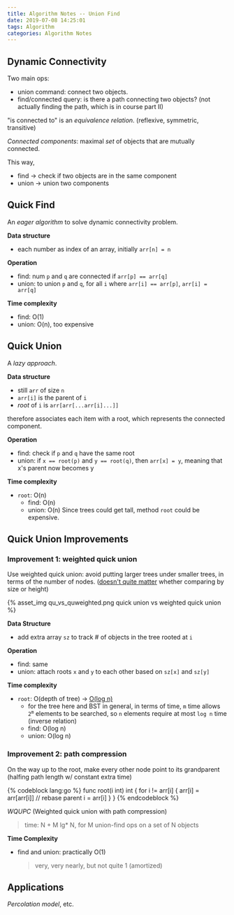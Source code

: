 ```yaml
---
title: Algorithm Notes -- Union Find
date: 2019-07-08 14:25:01
tags: Algorithm
categories: Algorithm Notes
---
```


## Dynamic Connectivity
Two main ops:
- union command: connect two objects.
- find/connected query: is there a path connecting two objects?
	(not actually finding the path, which is in course part II)

<!-- more -->

"is connected to" is an *equivalence relation*. (reflexive, symmetric, transitive)

*Connected components*: maximal *set* of objects that are mutually connected.

This way,
- find -> check if two objects are in the same component
- union -> union two components


## Quick Find
An *eager algorithm* to solve dynamic connectivity problem.

**Data structure**
- each number as index of an array, initially `arr[n] = n`

**Operation**
- find: num `p` and `q` are connected if `arr[p] == arr[q]`
- union: to union `p` and `q`, for all `i` where `arr[i] == arr[p]`, `arr[i] = arr[q]`

**Time complexity**
- find: O(1)
- union: O(n), too expensive


## Quick Union
A *lazy approach*.

**Data structure**
- still `arr` of size `n`
- `arr[i]` is the parent of `i`
- *root* of `i` is `arr[arr[...arr[i]...]]`

therefore associates each item with a root, which represents the connected component.

**Operation**
- find: check if `p` and `q` have the same root
- union: if `x == root(p)` and `y == root(q)`, then `arr[x] = y`, meaning that x's parent now becomes y

**Time complexity**
- `root`: O(n)
	- find: O(n)
	- union: O(n)
Since trees could get tall, method `root` could be expensive.


## Quick Union Improvements

### Improvement 1: weighted quick union
Use weighted quick union: avoid putting larger trees under smaller trees, in terms of the number of nodes. ([doesn't quite matter](https://stackoverflow.com/a/30958496/10467797) whether comparing by size or height)

{% asset_img qu_vs_quweighted.png quick union vs weighted quick union %}

**Data Structure**
- add extra array `sz` to track # of objects in the tree rooted at `i`

**Operation**
- find: same
- union: attach roots `x` and `y` to each other based on `sz[x]` and `sz[y]`

**Time complexity**
- `root`: O(depth of tree) -> [O(log n)](https://stackoverflow.com/a/2307330/10467797)
	- for the tree here and BST in general, in terms of time, `m` time allows <code>2<sup>m</sup></code> elements to be searched, so `n` elements require at most `log n` time (inverse relation)
	- find: O(log n)
	- union: O(log n)


### Improvement 2: path compression
On the way up to the root, make every other node point to its grandparent (halfing path length w/ constant extra time)

{% codeblock lang:go %}
func root(i int) int {
	for i != arr[i] {
		arr[i] = arr[arr[i]] // rebase parent
		i = arr[i]
	}
}
{% endcodeblock %}

*WQUPC* (Weighted quick union with path compression)
> time: N + M lg* N, for M union-find ops on a set of N objects

**Time Complexity**
- find and union: practically O(1)

	> very, very nearly, but not quite 1 (amortized)


## Applications
*Percolation model*, etc.
